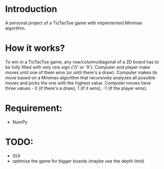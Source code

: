 # Introduction
A personal project of a TicTacToe game with implemented Minimax algorithm.

# How it works?
To win in a TicTacToe game, any row/column/diagonal of a 2D board has to be fully filled with only one sign ('O' or 'X'). Computer and player make moves until one of them wins (or until there's a draw).
Computer makes its move based on a Minimax algorithm that recursively analyzes all possible moves and picks the one with the highest value. Computer moves have three values - 0 (if there's a draw), 1 (if it wins), -1 (if the player wins).

# Requirement:
- NumPy

# TODO:
- GUI
- optimize the game for bigger boards (maybe use the depth limit)
